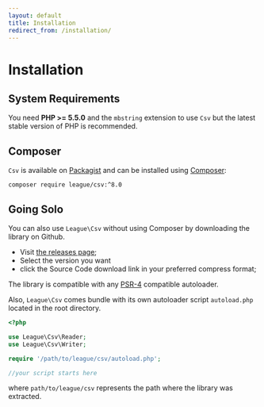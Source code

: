 ```yaml
---
layout: default
title: Installation
redirect_from: /installation/
---
```


# Installation

## System Requirements

You need **PHP >= 5.5.0** and the `mbstring` extension to use `Csv` but the latest stable version of PHP is recommended.

## Composer

`Csv` is available on [Packagist](https://packagist.org/packages/league/csv) and can be installed using [Composer](https://getcomposer.org/):

~~~
composer require league/csv:^8.0
~~~

## Going Solo

You can also use `League\Csv` without using Composer by downloading the library on Github.

- Visit [the releases page](https://github.com/thephpleague/csv/releases);
- Select the version you want
- click the Source Code download link in your preferred compress format;

The library is compatible with any [PSR-4](http://www.php-fig.org/psr/psr-4/) compatible autoloader.

Also, `League\Csv` comes bundle with its own autoloader script `autoload.php` located in the root directory.

~~~php
<?php

use League\Csv\Reader;
use League\Csv\Writer;

require '/path/to/league/csv/autoload.php';

//your script starts here
~~~

where `path/to/league/csv` represents the path where the library was extracted.
